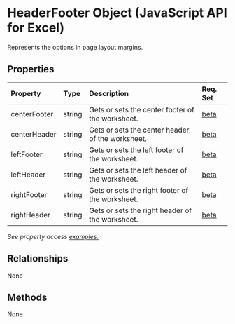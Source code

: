 # HeaderFooter Object (JavaScript API for Excel)

Represents the options in page layout margins.

## Properties

| Property	   | Type	|Description| Req. Set|
|:---------------|:--------|:----------|:----|
|centerFooter|string|Gets or sets the center footer of the worksheet.|[beta](../requirement-sets/excel-api-requirement-sets.md)|
|centerHeader|string|Gets or sets the center header of the worksheet.|[beta](../requirement-sets/excel-api-requirement-sets.md)|
|leftFooter|string|Gets or sets the left footer of the worksheet.|[beta](../requirement-sets/excel-api-requirement-sets.md)|
|leftHeader|string|Gets or sets the left header of the worksheet.|[beta](../requirement-sets/excel-api-requirement-sets.md)|
|rightFooter|string|Gets or sets the right footer of the worksheet.|[beta](../requirement-sets/excel-api-requirement-sets.md)|
|rightHeader|string|Gets or sets the right header of the worksheet.|[beta](../requirement-sets/excel-api-requirement-sets.md)|

_See property access [examples.](#property-access-examples)_

## Relationships
None


## Methods
None

